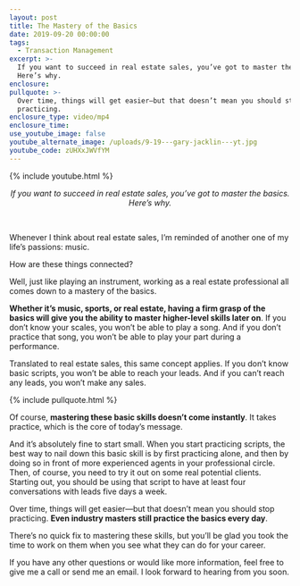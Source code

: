 ```yaml
---
layout: post
title: The Mastery of the Basics
date: 2019-09-20 00:00:00
tags:
  - Transaction Management
excerpt: >-
  If you want to succeed in real estate sales, you’ve got to master the basics.
  Here’s why.
enclosure:
pullquote: >-
  Over time, things will get easier—but that doesn’t mean you should stop
  practicing.
enclosure_type: video/mp4
enclosure_time:
use_youtube_image: false
youtube_alternate_image: /uploads/9-19---gary-jacklin---yt.jpg
youtube_code: zUHXxJWVfYM
---
```


{% include youtube.html %}

<center><em>If you want to succeed in real estate sales, you&rsquo;ve got to master the basics. Here&rsquo;s why.</em></center>

&nbsp;

Whenever I think about real estate sales, I’m reminded of another one of my life’s passions: music.

How are these things connected?

Well, just like playing an instrument, working as a real estate professional all comes down to a mastery of the basics.

**Whether it’s music, sports, or real estate, having a firm grasp of the basics will give you the ability to master higher-level skills later on**. If you don’t know your scales, you won’t be able to play a song. And if you don’t practice that song, you won’t be able to play your part during a performance.

Translated to real estate sales, this same concept applies. If you don’t know basic scripts, you won’t be able to reach your leads. And if you can’t reach any leads, you won’t make any sales.

{% include pullquote.html %}

Of course, **mastering these basic skills doesn’t come instantly**. It takes practice, which is the core of today’s message.

And it’s absolutely fine to start small. When you start practicing scripts, the best way to nail down this basic skill is by first practicing alone, and then by doing so in front of more experienced agents in your professional circle. Then, of course, you need to try it out on some real potential clients. Starting out, you should be using that script to have at least four conversations with leads five days a week.

Over time, things will get easier—but that doesn’t mean you should stop practicing. **Even industry masters still practice the basics every day**.

There’s no quick fix to mastering these skills, but you’ll be glad you took the time to work on them when you see what they can do for your career.

If you have any other questions or would like more information, feel free to give me a call or send me an email. I look forward to hearing from you soon.